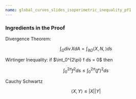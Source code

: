 ```yaml
---
name: global_curves_slides_isoperimetric_inequality_pf1
---
```


<h3>Ingredients in the Proof</h3>

<p class="fragment">
Divergence Theorem:

$$
\int_{\Omega} \operatorname{div} X dA = \int_{\partial \Omega} \langle X, N, \rangle ds
$$
</p>

<p class="fragment">
Wirtinger Inequality: if $\int_0^{2\pi} f ds = 0$ then

$$
\int_0^{2\pi} f^2 ds \leq \int_0^{2\pi} (f')^2 ds
$$
</p>

<p class="fragment">
Cauchy Schwartz

$$
\langle X, Y \rangle \leq \lvert X \rvert \lvert Y \rvert
$$
</p>
